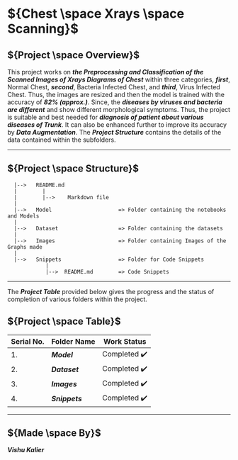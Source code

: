# ${Chest \space Xrays \space Scanning}$


## ${Project \space Overview}$

This project works on ***the Preprocessing and Classification of the Scanned Images of Xrays Diagrams of Chest*** within three categories, ***first***, Normal Chest, ***second***, Bacteria Infected Chest, and ***third***, Virus Infected Chest. Thus, the images are resized and then the model is trained with the accuracy of ***82% (approx.)***. Since, the ***diseases by viruses and bacteria are different*** and show different morphological symptoms. Thus, the project is suitable and best needed for ***diagnosis of patient about various diseases of Trunk***. It can also be enhanced further to improve its accuracy by ***Data Augmentation***. The ***Project Structure*** contains the details of the data contained within the subfolders.

-----

## ${Project \space Structure}$

      |-->   README.md
      |        |
      |        |-->    Markdown file
      |
      |-->   Model                     => Folder containing the notebooks and Models
      |
      |-->   Dataset                   => Folder containing the datasets
      |
      |-->   Images                    => Folder containing Images of the Graphs made
      |
      |-->   Snippets                  => Folder for Code Snippets
                |
                |-->  README.md        => Code Snippets


-----

The <b><i>Project Table</i></b> provided below gives the progress and the status of completion of various folders within the project.

## ${Project \space Table}$

| Serial No. | Folder Name | Work Status |
|-|-|-|
| 1. | <b><i>Model | Completed :heavy_check_mark: |
| 2. | <b><i>Dataset | Completed :heavy_check_mark: |
| 3. | <b><i>Images | Completed :heavy_check_mark: |
| 4. | <b><i>Snippets | Completed :heavy_check_mark: |

----

## ${Made \space By}$

***Vishu Kalier***
